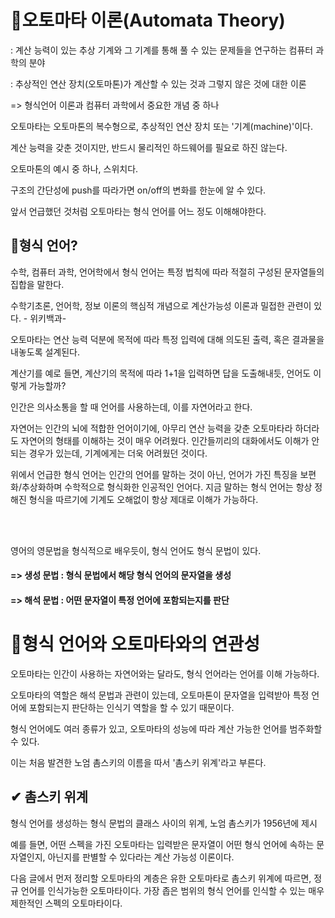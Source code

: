 




# 🔔오토마타 이론(Automata Theory)
: 계산 능력이 있는 추상 기계와 그 기계를 통해 풀 수 있는 문제들을 연구하는 컴퓨터 과학의 분야 

: 추상적인 연산 장치(오토마톤)가 계산할 수 있는 것과 그렇지 않은 것에 대한 이론

   => 형식언어 이론과 컴퓨터 과학에서 중요한 개념 중 하나



오토마타는 오토마톤의 복수형으로, 추상적인 연산 장치 또는 '기계(machine)'이다.

계산 능력을 갖춘 것이지만, 반드시 물리적인 하드웨어를 필요로 하진 않는다.



오토마톤의 예시 중 하나, 스위치다.


구조의 간단성에 push를 따라가면 on/off의 변화를 한눈에 알 수 있다.

앞서 언급했던 것처럼 오토마타는 형식 언어를 어느 정도 이해해야한다.



## 🔔형식 언어?
수학, 컴퓨터 과학, 언어학에서 형식 언어는 특정 법칙에 따라 적절히 구성된 문자열들의 집합을 말한다.

수학기초론, 언어학, 정보 이론의 핵심적 개념으로 계산가능성 이론과 밀접한 관련이 있다.   - 위키백과-





오토마타는 연산 능력 덕분에 목적에 따라 특정 입력에 대해 의도된 출력, 혹은 결과물을 내놓도록 설계된다.

계산기를 예로 들면, 계산기의 목적에 따라 1+1을 입력하면 답을 도출해내듯, 언어도 이렇게 가능할까?



인간은 의사소통을 할 때 언어를 사용하는데, 이를 자연어라고 한다.

자연어는 인간의 뇌에 적합한 언어이기에, 아무리 연산 능력을 갖춘 오토마타라 하더라도 자연어의 형태를 이해하는 것이 매우 어려웠다. 인간들끼리의 대화에서도 이해가 안되는 경우가 있는데, 기계에게는 더욱 어려웠던 것이다.



위에서 언급한 형식 언어는 인간의 언어를 말하는 것이 아닌, 언어가 가진 특징을 보편화/추상화하며 수학적으로 형식화한 인공적인 언어다. 지금 말하는 형식 언어는 항상 정해진 형식을 따르기에 기계도 오해없이 항상 제대로 이해가 가능하다.

<br>
<br>

영어의 영문법을 형식적으로 배우듯이, 형식 언어도 형식 문법이 있다.

#### => 생성 문법 : 형식 문법에서 해당 형식 언어의 문자열을 생성 

#### => 해석 문법 : 어떤 문자열이 특정 언어에 포함되는지를 판단



# 🤔형식 언어와 오토마타와의 연관성
오토마타는 인간이 사용하는 자연어와는 달라도, 형식 언어라는 언어를 이해 가능하다.

오토마타의 역할은 해석 문법과 관련이 있는데, 오토마톤이 문자열을 입력받아 특정 언어에 포함되는지 판단하는 인식기 역할을 할 수 있기 때문이다.



형식 언어에도 여러 종류가 있고, 오토마타의 성능에 따라 계산 가능한 언어를 범주화할 수 있다.

이는 처음 발견한 노엄 촘스키의 이름을 따서 '촘스키 위계'라고 부른다.



## ✔  촘스키 위계
형식 언어를 생성하는 형식 문법의 클래스 사이의 위계, 노엄 촘스키가 1956년에 제시


예를 들면, 어떤 스펙을 가진 오토마타는 입력받은 문자열이 어떤 형식 언어에 속하는 문자열인지, 아닌지를 판별할 수 있다라는 계산 가능성 이론이다.






다음 글에서 먼저 정리할 오토마타의 계층은 유한 오토마타로 촘스키 위계에 따르면, 정규 언어를 인식가능한 오토마타이다. 가장 좁은 범위의 형식 언어를 인식할 수 있는 매우 제한적인 스펙의 오토마타이다.
